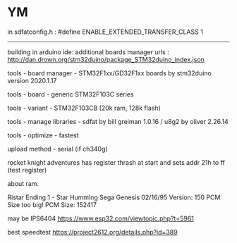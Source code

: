 # YM
in sdfatconfig.h :
#define ENABLE_EXTENDED_TRANSFER_CLASS 1
* * *

building in arduino ide:
additional boards manager urls : http://dan.drown.org/stm32duino/package_STM32duino_index.json

tools - board manager - STM32F1xx/GD32F1xx boards by stm32duino version 2020.1.17

tools - board - generic STM32F103C series

tools - variant - STM32F103CB (20k ram, 128k flash)

tools - manage libraries - sdfat by bill greiman 1.0.16 / u8g2 by oliver 2.26.14

tools - optimize - fastest

upload method - serial (if ch340g)


rocket knight adventures has register thrash at start and sets addr 21h to ff (test register)



about ram.

Ristar
Ending 1 - Star Humming
Sega Genesis
02/16/95
Version: 150
PCM Size too big!
PCM Size: 152417

may be IPS6404
https://www.esp32.com/viewtopic.php?t=5961

best speedtest https://project2612.org/details.php?id=389
